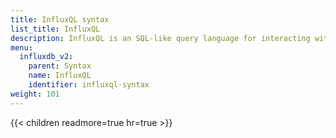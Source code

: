 ```yaml
---
title: InfluxQL syntax
list_title: InfluxQL
description: InfluxQL is an SQL-like query language for interacting with data in InfluxDB.
menu:
  influxdb_v2:
    parent: Syntax
    name: InfluxQL
    identifier: influxql-syntax
weight: 101
---
```


{{< children readmore=true hr=true >}}

